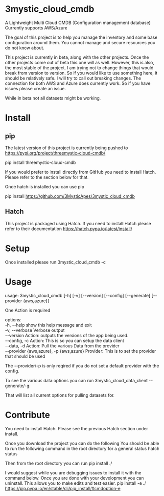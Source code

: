 # 3mystic_cloud_cmdb
A Lightweight Multi Cloud CMDB (Configuration management database)
Currently supports AWS/Azure

The goal of this project is to help you manage the inventory and some base configuration around them. You cannot manage and secure resources you do not know about.

This project is currently in beta, along with the other projects. Once the other projects come out of beta this one will as well. However, this is also, the most stable of the project. I am trying not to change things that would break from version to version. So if you would like to use something here, it should be relatively safe. I will try to call out breaking changes. The connection for both AWS and Azure does currently work. So if you have issues please create an issue.

While in beta not all datasets might be working.

# Install

## pip

The latest version of this project is currently being pushed to
https://pypi.org/project/threemystic-cloud-cmdb/

pip install threemystic-cloud-cmdb

If you would prefer to install directly from GitHub you need to install Hatch.
Please refer to the section below for that.

Once hatch is installed you can use pip

pip install https://github.com/3MysticApes/3mystic_cloud_cmdb

## Hatch
This project is packaged using Hatch. If you need to install Hatch please refer to their documentation
https://hatch.pypa.io/latest/install/

# Setup

Once installed please run 
3mystic_cloud_cmdb -c

# Usage

usage: 3mystic_cloud_cmdb [-h] [-v] [--version] [--config] [--generate] [--provider {aws,azure}]

One Action is required

options:</br>
  -h, --help            show this help message and exit</br>
  -v, --verbose         Verbose output</br>
  --version             Action: outputs the versions of the app being used.</br>
  --config, -c          Action: This is so you can setup the data client</br>
  --data, -d            Action: Pull the various Data from the provider</br>
  --provider {aws,azure}, -p {aws,azure} Provider: This is to set the provider that should be used</br>

The --provider/-p is only reqired if you do not set a default provider with the config.

To see the various data options you can run 
3mystic_cloud_data_client --generate/-g

That will list all current options for pulling datasets for. 

# Contribute
You need to install Hatch. Please see the previous Hatch section under install.

Once you download the project you can do the following
You should be able to run the following command in the root directory for a general status
hatch status

Then from the root directory you can run
pip install ./

I would suggest while you are debugging issues to install it with the command below. Once you are done with your development you can uninstall. This allows you to make edits and test easier.
pip install -e ./
https://pip.pypa.io/en/stable/cli/pip_install/#cmdoption-e

